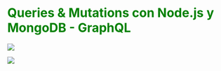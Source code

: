 <h1 style="color:green">Queries & Mutations con Node.js y MongoDB - GraphQL</h1>

<img src="./img/graphiql.jpg.jpg"></img>

<img src="./img/mongo.jpg.jpg"></img>
